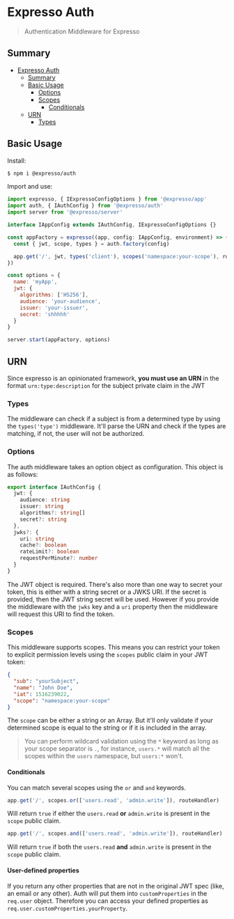# Expresso Auth

> Authentication Middleware for Expresso

## Summary

- [Expresso Auth](#expresso-auth)
  - [Summary](#summary)
  - [Basic Usage](#basic-usage)
    - [Options](#options)
    - [Scopes](#scopes)
      - [Conditionals](#conditionals)
  - [URN](#urn)
    - [Types](#types)

## Basic Usage

Install:

```sh
$ npm i @expresso/auth
```

Import and use:

```js
import expresso, { IExpressoConfigOptions } from '@expresso/app'
import auth, { IAuthConfig } from '@expresso/auth'
import server from '@expresso/server'

interface IAppConfig extends IAuthConfig, IExpressoConfigOptions {}

const appFactory = expresso((app, config: IAppConfig, environment) => {
  const { jwt, scope, types } = auth.factory(config)

  app.get('/', jwt, types('client'), scopes('namespace:your-scope'), routeHandler)
})

const options = {
  name: 'myApp',
  jwt: {
    algorithms: ['HS256'],
    audience: 'your-audience',
    issuer: 'your-issuer',
    secret: 'shhhhh'
  }
}

server.start(appFactory, options)
```

## URN

Since expresso is an opinionated framework, **you must use an URN** in the format `urn:type:description` for the subject private claim in the JWT

### Types

The middleware can check if a subject is from a determined type by using the `types('type')` middleware. It'll parse the URN and check if the types are matching, if not, the user will not be authorized.

### Options

The auth middleware takes an option object as configuration. This object is as follows:

```ts
export interface IAuthConfig {
  jwt: {
    audience: string
    issuer: string
    algorithms?: string[]
    secret?: string
  },
  jwks?: {
    uri: string
    cache?: boolean
    rateLimit?: boolean
    requestPerMinute?: number
  }
}
```

The JWT object is required. There's also more than one way to secret your token, this is either with a string secret or a JWKS URI. If the secret is provided, then the JWT string secret will be used. However if you provide the middleware with the `jwks` key and a `uri` property then the middleware will request this URI to find the token.

### Scopes

This middleware supports scopes. This means you can restrict your token to explicit permission levels using the `scopes` public claim in your JWT token:

```json
{
  "sub": "yourSubject",
  "name": "John Doe",
  "iat": 1516239022,
  "scope": "namespace:your-scope"
}
```

The `scope` can be either a string or an Array. But it'll only validate if your determined scope is equal to the string or if it is included in the array.

> You can perform wildcard validation using the `*` keyword as long as your scope separator is `.`, for instance, `users.*` will match all the scopes within the `users` namespace, but `users:*` won't.

#### Conditionals

You can match several scopes using the `or` and `and` keywords.

```ts
app.get('/', scopes.or(['users.read', 'admin.write']), routeHandler)
```

Will return `true` if either the `users.read` **or** `admin.write` is present in the `scope` public claim.

```ts
app.get('/', scopes.and(['users.read', 'admin.write']), routeHandler)
```

Will return `true` if both the `users.read` **and** `admin.write` is present in the `scope` public claim.

#### User-defined properties

If you return any other properties that are not in the original JWT spec (like, an email or any other). Auth will put them into `customProperties` in the `req.user` object. Therefore you can access your defined properties as `req.user.customProperties.yourProperty`.
